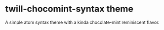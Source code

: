 # twill-chocomint-syntax theme

A simple atom syntax theme with a kinda chocolate-mint reminiscent flavor.
